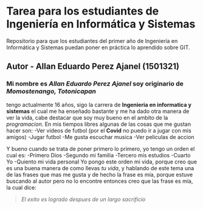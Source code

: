 # Tarea para los estudiantes de Ingeniería en Informática y Sistemas
 Repositorio para que los estudiantes del primer año de Ingeniería en Informática y Sistemas puedan poner en práctica lo aprendido sobre GIT.

## Autor - Allan Eduardo Perez Ajanel (1501321)

### Mi nombre es *Allan Eduardo Perez Ajanel* soy originario de *Momostenango, Totonicapan*
tengo actualmente 16 años, sigo la carrera de **Ingenieria en informatica y sistemas** el cual 
 me ha enseñado bastante y me ha dado otra manera de ver la vida, cabe destacar que soy muy bueno 
en el ambito de la _programacion_. En mis tiempos libres algunas de las cosas que me gustan hacer son:
-Ver videos de futbol (por el **Covid** no puedo ir a jugar con mis amigos)
-Jugar futbol
-Me gusta escuchar musica
-Ver peliculas de accion

Y bueno cuando se trata de poner primero lo primero, yo tengo un orden el cual es:
-Primero Dios
-Segundo mi familia
-Tercero mis estudios
-Cuarto Yo
-Quiento mi vida personal
Yo pongo este orden mi vida, porque creo que es una buena manera de como llevas _tu vida_, y hablando de este tema
una de las frases que mas me gusta y de hecho la frase es mía, porque estuve buscando al autor pero no lo encontre
entonces creo que las frase es mía, la cual dice:
>_El exito es logrado despues de un largo sacrificio_